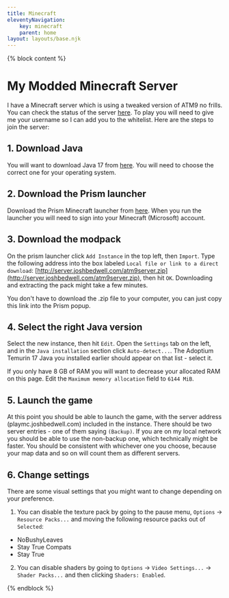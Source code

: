 ```yaml
---
title: Minecraft
eleventyNavigation:
    key: minecraft
    parent: home
layout: layouts/base.njk
---
```


{% block content %}

# My Modded Minecraft Server

<p class="lead">
    I have a Minecraft server which is using a tweaked version of ATM9 no frills. You can check the status of the server <a href="ttps://mcsrvstat.us/server/playmc.joshbedwell.com">here</a>. To play you will need to give me your username so I can add you to the whitelist. Here are the steps to join the server:
</p>

## 1. Download Java

You will want to download Java 17 from [here](https://adoptium.net/temurin/releases/?package=jre&version=17). You will need to choose the correct one for your operating system. 

## 2. Download the Prism launcher

Download the Prism Minecraft launcher from [here](https://prismlauncher.org/download/). When you run the launcher you will need to sign into your Minecraft (Microsoft) account. 

## 3. Download the modpack

On the prism launcher click `Add Instance` in the top left, then `Import`. Type the following address into the box labeled `Local file or link to a direct download`: [http://server.joshbedwell.com/atm9server.zip](http://server.joshbedwell.com/atm9server.zip), then hit `OK`. Downloading and extracting the pack might take a few minutes.

<div class="bd-callout-info bd-callout">
    You don't have to download the .zip file to your computer, you can just copy this link into the Prism popup.
</div>

## 4. Select the right Java version

Select the new instance, then hit `Edit`. Open the `Settings` tab on the left, and in the `Java installation` section click `Auto-detect...`. The Adoptium Temurin 17 Java you installed earlier should appear on that list - select it.

<div class="bd-callout-warning bd-callout">
    If you only have 8 GB of RAM you will want to decrease your allocated RAM on this page. Edit the <code>Maximum memory allocation</code> field to <code>6144 MiB</code>.
</div>

## 5. Launch the game

At this point you should be able to launch the game, with the server address (playmc.joshbedwell.com) included in the instance. There should be two server entries - one of them saying `(Backup)`. If you are on my local network you should be able to use the non-backup one, which technically might be faster. You should be consistent with whichever one you choose, because your map data and so on will count them as different servers. 

## 6. Change settings

There are some visual settings that you might want to change depending on your preference. 

1. You can disable the texture pack by going to the pause menu, `Options` -> `Resource Packs...` and moving the following resource packs out of `Selected`:
- NoBushyLeaves
- Stay True Compats
- Stay True

2. You can disable shaders by going to `Options` -> `Video Settings...` -> `Shader Packs...` and then clicking `Shaders: Enabled`.

{% endblock %}

